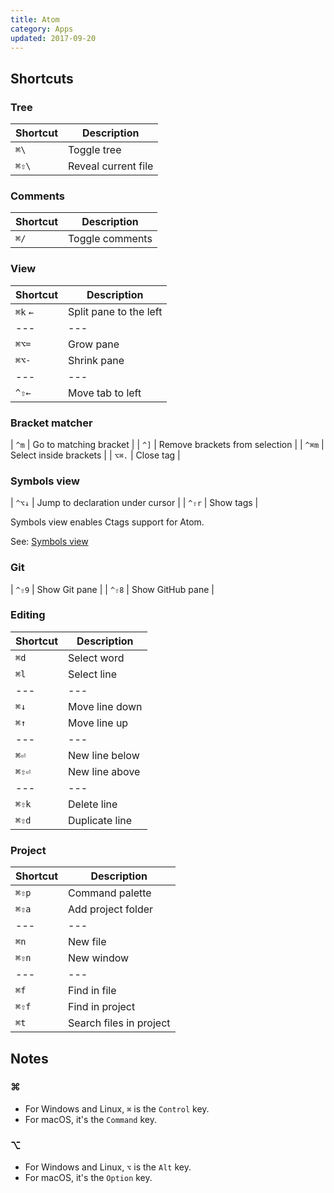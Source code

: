 ```yaml
---
title: Atom
category: Apps
updated: 2017-09-20
---
```


Shortcuts
---------

### Tree

| Shortcut | Description |
| --- | --- |
| `⌘\` | Toggle tree |
| `⌘⇧\` | Reveal current file |

### Comments

| Shortcut | Description |
| --- | --- |
| `⌘/` | Toggle comments |

### View

| Shortcut | Description |
| --- | --- |
| `⌘k` `←` | Split pane to the left |
| --- | --- |
| `⌘⌥=` | Grow pane |
| `⌘⌥-` | Shrink pane |
| --- | --- |
| `^⇧←` | Move tab to left |

### Bracket matcher

| `^m` | Go to matching bracket |
| `^]` | Remove brackets from selection |
| `^⌘m` | Select inside brackets |
| `⌥⌘.` | Close tag |

### Symbols view

| `^⌥↓` | Jump to declaration under cursor |
| `^⇧r` | Show tags |

Symbols view enables Ctags support for Atom.

See: [Symbols view](https://atom.io/packages/symbols-view)

### Git

| `^⇧9` | Show Git pane |
| `^⇧8` | Show GitHub pane |

### Editing

| Shortcut | Description
| ---      | ---
| `⌘d`     | Select word
| `⌘l`     | Select line
| ---      | ---
| `⌘↓`     | Move line down
| `⌘↑`     | Move line up
| ---      | ---
| `⌘⏎`     | New line below
| `⌘⇧⏎`    | New line above
| ---      | ---
| `⌘⇧k`    | Delete line
| `⌘⇧d`    | Duplicate line

### Project

| Shortcut | Description
| ---      | ---
| `⌘⇧p`    | Command palette
| `⌘⇧a`    | Add project folder
| ---      | ---
| `⌘n`     | New file
| `⌘⇧n`    | New window
| ---      | ---
| `⌘f`     | Find in file
| `⌘⇧f`    | Find in project
| `⌘t`     | Search files in project

## Notes

### ⌘

- For Windows and Linux, `⌘` is the `Control` key.
- For macOS, it's the `Command` key.

### ⌥

- For Windows and Linux, `⌥` is the `Alt` key.
- For macOS, it's the `Option` key.
